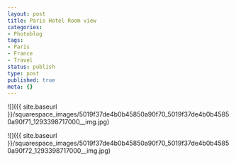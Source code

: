 ```yaml
---
layout: post
title: Paris Hotel Room view
categories:
- Photoblog
tags:
- Paris
- France
- Travel
status: publish
type: post
published: true
meta: {}
---
```


![]({{ site.baseurl }}/squarespace_images/5019f37de4b0b45850a90f70_5019f37de4b0b45850a90f71_1293398717000__img.jpg)
   
![]({{ site.baseurl }}/squarespace_images/5019f37de4b0b45850a90f70_5019f37de4b0b45850a90f72_1293398717000__img.jpg)
